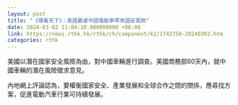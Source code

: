 ```yaml
---
layout: post
title: "《環看天下》：美國憂慮中國電動車帶來國安風險"
date: 2024-03-02 11:04:10.000000000 +08:00
link: https://news.rthk.hk/rthk/ch/component/k2/1742758-20240302.htm
categories: rthk
---
```


美國以潛在國家安全風險為由，對中國車輛進行調查。美國商務部60天內，就中國車輛的潛在風險徵求意見。

內地網上評論認為，要權衡國家安全、產業發展和全球合作之間的關係，應尋找方案，促進電動汽車行業可持續發展。
